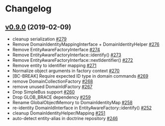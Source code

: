 # Changelog

## [v0.9.0](https://github.com/msgphp/domain/tree/v0.9.0) (2019-02-09)

- cleanup serialization [\#279](https://github.com/msgphp/msgphp/pull/279)
- Remove DomainIdentityMappingInterface +  DomainIdentityHelper [\#276](https://github.com/msgphp/msgphp/pull/276)
- Remove EntityAwareFactoryInterface [\#274](https://github.com/msgphp/msgphp/pull/274)
- Remove EntityAwareFactoryInterface::identify\(\) [\#273](https://github.com/msgphp/msgphp/pull/273)
- Remove EntityAwareFactoryInterface::nextIdentifier\(\) [\#272](https://github.com/msgphp/msgphp/pull/272)
- Remove entity to identifier mapping [\#271](https://github.com/msgphp/msgphp/pull/271)
- Normalize object arguments in factory context [\#270](https://github.com/msgphp/msgphp/pull/270)
- \[BC-BREAK\] Require expected ID type in domain commands [\#269](https://github.com/msgphp/msgphp/pull/269)
- remove DomainCollectionFactory [\#268](https://github.com/msgphp/msgphp/pull/268)
- remove unused DomainIdFactory [\#267](https://github.com/msgphp/msgphp/pull/267)
- Drop SimpleBus support [\#260](https://github.com/msgphp/msgphp/pull/260)
- Drop GLOB\_BRACE dependency [\#259](https://github.com/msgphp/msgphp/pull/259)
- Rename GlobalObjectMemory to DomainIdentityMap [\#258](https://github.com/msgphp/msgphp/pull/258)
- re-identity DomainIdInterface in EntityAwareFactory::identify\(\) [\#252](https://github.com/msgphp/msgphp/pull/252)
- cleanup DomainIdentityHelper/Mapping [\#251](https://github.com/msgphp/msgphp/pull/251)
- auto-detect entity-alias in doctrine repository [\#246](https://github.com/msgphp/msgphp/pull/246)
